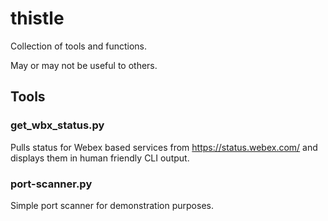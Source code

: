 # thistle

Collection of tools and functions.

May or may not be useful to others.

## Tools
### get_wbx_status.py
Pulls status for Webex based services from https://status.webex.com/ and displays them in human friendly CLI output.
### port-scanner.py
Simple port scanner for demonstration purposes.